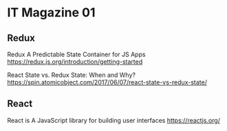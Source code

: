 # IT Magazine 01

## Redux

Redux A Predictable State Container for JS Apps https://redux.js.org/introduction/getting-started

React State vs. Redux State: When and Why? https://spin.atomicobject.com/2017/06/07/react-state-vs-redux-state/

## React
React is A JavaScript library for building user interfaces https://reactjs.org/
